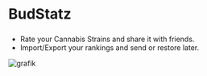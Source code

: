 # BudStatz
##### 
- Rate your Cannabis Strains and share it with friends. 
- Import/Export your rankings and send or restore later.

![grafik](https://github.com/user-attachments/assets/37895384-5391-4ca8-800b-c6578c840151)



